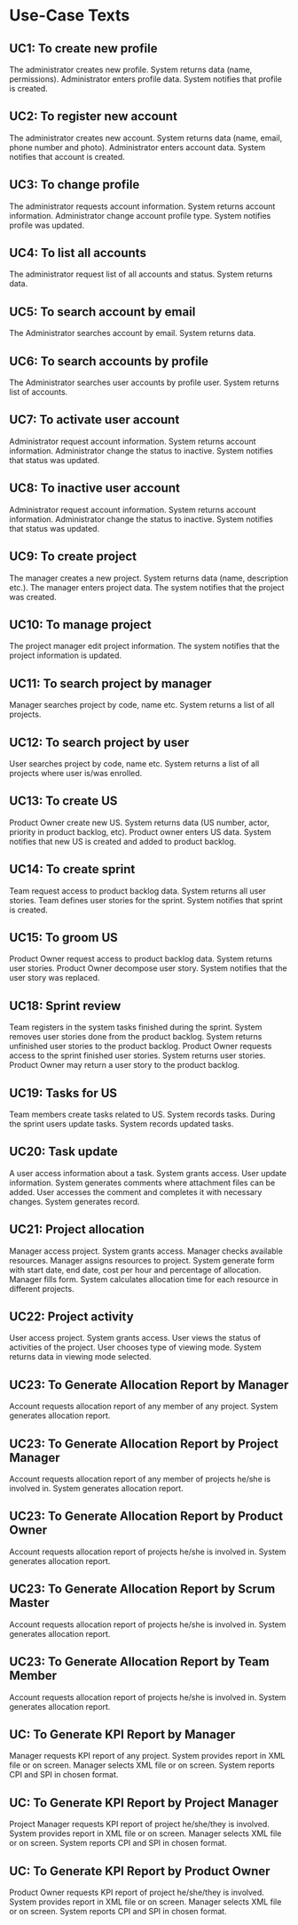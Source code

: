 # Use-Case Texts

## UC1: To create new profile
The administrator creates new profile. System returns data (name, permissions). Administrator enters profile data. System notifies that profile is created.

## UC2: To register new account
The administrator creates new account. System returns data (name, email, phone number and photo). Administrator enters account data. System notifies that account is created.

## UC3: To change profile
The administrator requests account information. System returns account information. Administrator change account profile type. System notifies profile was updated.

## UC4: To list all accounts
The administrator request list of all accounts and status. System returns data.

## UC5: To search account by email
The Administrator searches account by email. System returns data.

## UC6: To search accounts by profile
The Administrator searches user accounts by profile user. System returns list of accounts.

## UC7: To activate user account
Administrator request account information. System returns account information. Administrator change the status to inactive. System notifies that status was updated.

## UC8: To inactive user account
Administrator request account information. System returns account information. Administrator change the status to inactive. System notifies that status was updated.

## UC9: To create project
The manager creates a new project. System returns data (name, description etc.). The manager enters project data. The system notifies that the project was created.

## UC10: To manage project
The project manager edit project information. The system notifies that  the project information is updated.

## UC11: To search project by manager
Manager searches project by code, name etc. System returns a list of all projects.

## UC12: To search project by user
User searches project by code, name etc. System returns a list of all projects where user is/was enrolled.

## UC13: To create US
Product Owner create new US. System returns data (US number, actor, priority in product backlog, etc). Product owner enters US data. System notifies that new US is created and added to product backlog.

## UC14: To create sprint
Team request access to product backlog data. System returns all user stories. Team defines user stories for the sprint. System notifies that sprint is created.

## UC15: To groom US
Product Owner request access to product backlog data. System returns user stories. Product Owner decompose user story. System notifies that the user story was replaced.

## UC18: Sprint review
Team registers in the system tasks finished during the sprint. System removes 
user stories done from the product backlog. System returns unfinished user 
stories to the product backlog. Product Owner requests access to the sprint 
finished user stories. System returns user stories. Product Owner may return a 
user story to the product backlog.


## UC19: Tasks for US
Team members create tasks related to US. System records tasks. During the sprint 
users update tasks. System records updated tasks.


## UC20: Task update
A user access information about a task. System grants access. User update 
information. System generates comments where attachment files can be added. User 
accesses the comment and completes it with necessary changes. System generates 
record.


## UC21: Project allocation
Manager access project. System grants access. Manager checks available 
resources. Manager assigns resources to project. System generate form with start 
date, end date, cost per hour and percentage of allocation. Manager fills form. 
System calculates allocation time for each resource in different projects.


## UC22: Project activity
User access project. System grants access. User views the status of activities 
of the project. User chooses type of viewing mode. System returns data in 
viewing mode selected.


## UC23: To Generate Allocation Report by Manager
Account requests allocation report of any member of any project. System 
generates allocation report.

## UC23: To Generate Allocation Report by Project Manager
Account requests allocation report of any member of projects he/she is involved in. System 
generates allocation report.

## UC23: To Generate Allocation Report by Product Owner
Account requests allocation report of projects he/she is involved in. System
generates allocation report.

## UC23: To Generate Allocation Report by Scrum Master
Account requests allocation report of projects he/she is involved in. System
generates allocation report.


## UC23: To Generate Allocation Report by Team Member
Account requests allocation report of projects he/she is involved in. System
generates allocation report.


## UC: To Generate KPI Report by Manager
Manager requests KPI report of any project. System provides report in XML file 
or on screen. Manager selects XML file or on screen. System reports CPI and SPI 
in chosen format. 

## UC: To Generate KPI Report by Project Manager
Project Manager requests KPI report of project he/she/they is involved. System 
provides report in XML file or on screen. Manager selects XML file or on screen. 
System reports CPI and SPI in chosen format. 

## UC: To Generate KPI Report by Product Owner
Product Owner requests KPI report of project he/she/they is involved. System
provides report in XML file or on screen. Manager selects XML file or on screen.
System reports CPI and SPI in chosen format. 